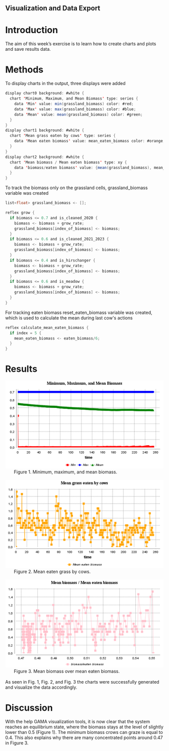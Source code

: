 ## Visualization and Data Export
# Introduction
The aim of this week’s exercise is to learn how to create charts and plots and save results data. 
# Methods
To display charts in the output, three displays were added 
```java
display chart0 background: #white {
  chart 'Minimum, Maximum, and Mean Biomass' type: series {
    data 'Min' value: min(grassland_biomass) color: #red;
    data 'Max' value: max(grassland_biomass) color: #blue;
    data 'Mean' value: mean(grassland_biomass) color: #green;
  }
}
display chart1 background: #white {
  chart 'Mean grass eaten by cows' type: series {
    data 'Mean eaten biomass' value: mean_eaten_biomass color: #orange;
  }
}
display chart2 background: #white {
  chart 'Mean biomass / Mean eaten biomass' type: xy {
    data 'biomass/eaten biomass' value: {mean(grassland_biomass), mean_eaten_biomass} color: #pink;
  }
}
```
To track the biomass only on the grassland cells, grassland_biomass variable was created 
```java
list<float> grassland_biomass <- [];
```
```java
reflex grow {
  if biomass <= 0.7 and is_cleaned_2020 {
    biomass <- biomass + grow_rate;
    grassland_biomass[index_of_biomass] <- biomass;
  }
  if biomass <= 0.6 and is_cleaned_2021_2023 {
    biomass <- biomass + grow_rate;
    grassland_biomass[index_of_biomass] <- biomass;
  }
  if biomass <= 0.4 and is_hirschanger {
    biomass <- biomass + grow_rate;
    grassland_biomass[index_of_biomass] <- biomass;
  }
  if biomass <= 0.6 and is_meadow {
    biomass <- biomass + grow_rate;
    grassland_biomass[index_of_biomass] <- biomass;
  }
}
```
For tracking eaten biomass reset_eaten_biomass variable was created, which is used to calculate the mean during last cow's actions 
```java
reflex calculate_mean_eaten_biomass {
  if index = 5 {
    mean_eaten_biomass <- eaten_biomass/6;
  }
}
```
# Results
![alt text](../Week5/models/snapshots/Charts_model_display_chart0_cycle_255_time_1733150328916.png)\
&nbsp;&nbsp;&nbsp;&nbsp;&nbsp;&nbsp; Figure 1. Minimum, maximum, and mean biomass.\
\
![alt text](../Week5/models/snapshots/Charts_model_display_chart1_cycle_255_time_1733150324002.png)\
&nbsp;&nbsp;&nbsp;&nbsp;&nbsp;&nbsp; Figure 2. Mean eaten grass by cows.\
\
![alt text](../Week5/models/snapshots/Charts_model_display_chart2_cycle_255_time_1733150326900.png)\
&nbsp;&nbsp;&nbsp;&nbsp;&nbsp;&nbsp; Figure 3. Mean biomass over mean eaten biomass.\
\
As seen in Fig. 1, Fig. 2, and Fig. 3 the charts were successfully generated and visualize the data accordingly.
# Discussion
With the help GAMA visualization tools, it is now clear that the system reaches an equilibrium state, where the biomass stays at the level of slightly lower than 0.5 (Figure 1). The minimum biomass crows can graze is equal to 0.4. This also explains why there are many concentrated points around 0.47 in Figure 3. 
